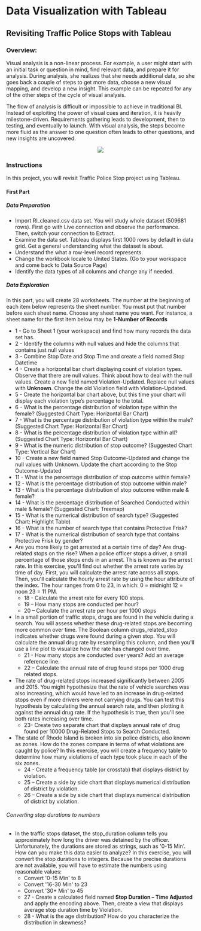 # Data Visualization with Tableau
## Revisiting Traffic Police Stops with Tableau

### Overview:
<p>Visual analysis is a non-linear process. For example, a user might start with an initial task or question in mind, find relevant data, and prepare it for analysis. During analysis, she realizes that she needs additional data, so she goes back a couple of steps to get more data, choose a new visual mapping, and develop a new insight. This example can be repeated for any of the other steps of the cycle of visual analysis.</p>
<p>The flow of analysis is difficult or impossible to achieve in traditional BI. Instead of exploiting the power of visual cues and iteration, it is heavily milestone-driven. Requirements gathering leads to development, then to testing, and eventually to launch. With visual analysis, the steps become more fluid as the answer to one question often leads to other questions, and new insights are uncovered.</p>
<p align="center">
  <img src="Number " />
</p>

### Instructions
In this project, you will revisit Traffic Police Stop project using Tableau. 
#### First Part
##### Data Preparation
* Import RI_cleaned.csv data set. You will study whole dataset (509681 rows). First go with Live connection and observe the performance. Then, switch your connection to Extract.
* Examine the data set. Tableau displays first 1000 rows by default in data grid. Get a general understanding what the dataset is about.
*	Understand the what a row-level record represents.
*	Change the workbook locale to United States. (Go to your workspace and come back to Data Source Page)
* Identify the data types of all columns and change any if needed.
##### Data Exploration 
In this part, you will create 28 worksheets. The number at the beginning of each item below represents the sheet number. You must put that number before each sheet name. Choose any sheet name you want. For instance, a sheet name for the first item below may be **1-Number of Records**
*	1 - Go to Sheet 1 (your workspace) and find how many records the data set has.
*	2 - Identify the columns with null values and hide the columns that contains just null values
*	3 - Combine Stop Date and Stop Time and create a field named Stop Datetime
*	4 - Create a horizontal bar chart displaying count of violation types. Observe that there are null values. Think about how to deal with the null values. Create a new field named Violation-Updated. Replace null values with **Unknown**. Change the old Violation field with Violation-Updated.
*	5 - Create the horizontal bar chart above, but this time your chart will display each violation type’s percentage to the total.
*	6 - What is the percentage distribution of violation type within the female? (Suggested Chart Type: Horizontal Bar Chart)
*	7 - What is the percentage distribution of violation type within the male? (Suggested Chart Type: Horizontal Bar Chart)
*	8 - What is the percentage distribution of violation type within all? (Suggested Chart Type: Horizontal Bar Chart)
* 9 - What is the numeric distribution of stop outcome? (Suggested Chart Type: Vertical Bar Chart)
* 10 - Create a new field named Stop Outcome-Updated and change the null values with Unknown. Update the chart according to the Stop Outcome-Updated
* 11 - What is the percentage distribution of stop outcome within female?
* 12 - What is the percentage distribution of stop outcome within male?
* 13 - What is the percentage distribution of stop outcome within male & female? 
* 14 - What is the percentage distribution of Searched Conducted within male & female? (Suggested Chart: Treemap)
* 15 - What is the numerical distribution of search type? (Suggested Chart: Highlight Table)
*	16 - What is the number of search type that contains Protective Frisk?
*	17 - What is the numerical distribution of search type that contains Protective Frisk by gender?
*	Are you more likely to get arrested at a certain time of day? Are drug-related stops on the rise? When a police officer stops a driver, a small percentage of those stops ends in an arrest. This is known as the arrest rate. In this exercise, you'll find out whether the arrest rate varies by time of day. First, you will calculate the arrest rate across all stops. Then, you'll calculate the hourly arrest rate by using the hour attribute of the index. The hour ranges from 0 to 23, in which: 0 = midnight 12 = noon 23 = 11 PM. 
    *	18 - Calculate the arrest rate for every 100 stops.
    * 19 – How many stops are conducted per hour?
    *	20 – Calculate the arrest rate per hour per 1000 stops
*	In a small portion of traffic stops, drugs are found in the vehicle during a search. You will assess whether these drug-related stops are becoming more common over time. The Boolean column drugs_related_stop indicates whether drugs were found during a given stop. You will calculate the annual drug rate by resampling this column, and then you'll use a line plot to visualize how the rate has changed over time.
    *	21 - How many stops are conducted over years? Add an average reference line.
    * 22 – Calculate the annual rate of drug found stops per 1000 drug related stops.
*	The rate of drug-related stops increased significantly between 2005 and 2015. You might hypothesize that the rate of vehicle searches was also increasing, which would have led to an increase in drug-related stops even if more drivers were not carrying drugs. You can test this hypothesis by calculating the annual search rate, and then plotting it against the annual drug rate. If the hypothesis is true, then you'll see both rates increasing over time.
    *	23- Create two separate chart that displays annual rate of drug found per 10000 Drug-Related Stops to Search Conducted.
*	The state of Rhode Island is broken into six police districts, also known as zones. How do the zones compare in terms of what violations are caught by police? In this exercise, you will create a frequency table to determine how many violations of each type took place in each of the six zones.
    *	24 - Create a frequency table (or crosstab) that displays district by violation.
    * 25 – Create a side by side chart that displays numerical distribution of district by violation.
    * 26 – Create a side by side chart that displays numerical distribution of district by violation.
###### Converting stop durations to numbers
*	In the traffic stops dataset, the stop_duration column tells you approximately how long the driver was detained by the officer. Unfortunately, the durations are stored as strings, such as '0-15 Min'. How can you make this data easier to analyze? In this exercise, you will convert the stop durations to integers. Because the precise durations are not available, you will have to estimate the numbers using reasonable values:
    * Convert '0-15 Min' to 8
    * Convert '16-30 Min' to 23
    * Convert '30+ Min' to 45
    *	27 - Create a calculated field named **Stop Duration – Time Adjusted** and apply the encoding above. Then, create a view that displays average stop duration time by Violation.
    *	28 - What is the age distribution? How do you characterize the distribution in skewness?

